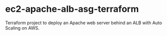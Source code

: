 # ec2-apache-alb-asg-terraform
Terraform project to deploy an Apache web server behind an ALB with Auto Scaling on AWS.
